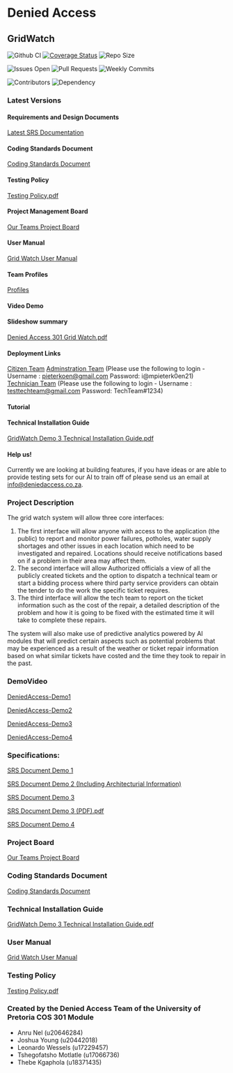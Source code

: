 # Denied Access
## GridWatch

![Github CI](https://github.com/COS301-SE-2022/Grid-Watch/actions/workflows/ci.yml/badge.svg)
[![Coverage Status](https://coveralls.io/repos/github/COS301-SE-2022/Grid-Watch/badge.svg?branch=develop)](https://coveralls.io/github/COS301-SE-2022/Grid-Watch?branch=develop)
![Repo Size](https://img.shields.io/github/repo-size/COS301-SE-2022/Grid-Watch)

![Issues Open](https://img.shields.io/github/issues/COS301-SE-2022/Grid-Watch)
![Pull Requests](https://img.shields.io/github/issues-pr/COS301-SE-2022/Grid-Watch)
![Weekly Commits](https://img.shields.io/github/commit-activity/w/COS301-SE-2022/Grid-Watch)

![Contributors](https://img.shields.io/github/contributors/COS301-SE-2022/Grid-Watch)
![Dependency](https://img.shields.io/librariesio/github/COS301-SE-2022/Grid-Watch)

### Latest Versions  
#### Requirements and Design Documents  
[Latest SRS Documentation](https://github.com/COS301-SE-2022/Grid-Watch/wiki/SRS-Documentation-(Demo-4))  

#### Coding Standards Document  
[Coding Standards Document](https://docs.google.com/document/d/14ZgiOOHuGVIBg7ipPNieu8GqoA4tWqco2OpbXeJmOH0/edit?usp=sharing)  

#### Testing Policy  
[Testing Policy.pdf](https://github.com/COS301-SE-2022/Grid-Watch/files/9682832/Testing.Policy.pdf)

#### Project Management Board  
[Our Teams Project Board](https://github.com/COS301-SE-2022/Grid-Watch/projects)  
  
#### User Manual
[Grid Watch User Manual](https://drive.google.com/file/d/1Uv2K0BQI1hVqUTOibVpMgImo-9ssm-Sp/view?usp=sharing)  

#### Team Profiles  
[Profiles](https://github.com/COS301-SE-2022/Grid-Watch/wiki/Team-Members)

#### Video Demo

#### Slideshow summary
[Denied Access 301 Grid Watch.pdf](https://github.com/COS301-SE-2022/Grid-Watch/files/9847455/Denied.Access.301.Grid.Watch.pdf)

#### Deployment Links

[Citizen Team](https://grid-watch-public-2.azurewebsites.net)
[Adminstration Team](https://grid-watch-admin-2.azurewebsites.net) (Please use the following to login - Username : pieterkoen@gmail.com Password: i@mpieterk0en21)  
[Technician Team](https://grid-watch-tech-team-2.azurewebsites.net) (Please use the following to login - Username : testtechteam@gmail.com Password: TechTeam#1234)

#### Tutorial

#### Technical Installation Guide
[GridWatch Demo 3 Technical Installation Guide.pdf](https://github.com/COS301-SE-2022/Grid-Watch/files/9213024/GridWatch.Demo.3.Technical.Installation.Guide.pdf)  

#### Help us!

Currently we are looking at building features, if you have ideas or are able to provide testing sets for our AI to train off of please send us an email at info@deniedaccess.co.za.
 
### Project Description
The grid watch system will allow three core interfaces:

1. The first interface will allow anyone with access to the application (the public) to report and monitor power failures, potholes, water supply shortages and other issues in each location which need to be investigated and repaired. Locations should receive notifications based on if a problem in their area may affect them. 
2. The second interface will allow Authorized officials a view of all the publicly created tickets and the option to dispatch a technical team or start a bidding process where third party service providers can obtain the tender to do the work the specific ticket requires. 
3. The third interface will allow the tech team to report on the ticket information such as the cost of the repair, a detailed description of the problem and how it is going to be fixed with the estimated time it will take to complete these repairs. 

The system will also make use of predictive analytics powered by AI modules that will predict certain aspects such as potential problems that may be experienced as a result of the weather or ticket repair information based on what similar tickets have costed and the time they took to repair in the past.

### DemoVideo
[DeniedAccess-Demo1](https://www.youtube.com/watch?v=AoG4Tkd5LDA)

[DeniedAccess-Demo2](https://youtu.be/uwl3Oaru-QY)

[DeniedAccess-Demo3](https://youtu.be/zts5gdFLwAU)

[DeniedAccess-Demo4](https://youtu.be/PgAlow2Jbnc)


### Specifications:
[SRS Document Demo 1](https://github.com/COS301-SE-2022/Grid-Watch/wiki/SRS-Documentation)  

[SRS Document Demo 2 (Including Architecturial Information)](https://github.com/COS301-SE-2022/Grid-Watch/wiki/SRS-Documentation-(Demo-2))

[SRS Document Demo 3](https://github.com/COS301-SE-2022/Grid-Watch/wiki/SRS-Documentation-(Demo-3))

[SRS Document Demo 3 (PDF).pdf](https://github.com/COS301-SE-2022/Grid-Watch/files/9212810/SRS.Requirements.Demo.3.pdf)

[SRS Document Demo 4](https://github.com/COS301-SE-2022/Grid-Watch/wiki/SRS-Documentation-(Demo-4))


### Project Board
[Our Teams Project Board](https://github.com/COS301-SE-2022/Grid-Watch/projects)

### Coding Standards Document

[Coding Standards Document](https://docs.google.com/document/d/14ZgiOOHuGVIBg7ipPNieu8GqoA4tWqco2OpbXeJmOH0/edit?usp=sharing)

### Technical Installation Guide

[GridWatch Demo 3 Technical Installation Guide.pdf](https://github.com/COS301-SE-2022/Grid-Watch/files/9213024/GridWatch.Demo.3.Technical.Installation.Guide.pdf)


### User Manual
[Grid Watch User Manual](https://drive.google.com/file/d/1Uv2K0BQI1hVqUTOibVpMgImo-9ssm-Sp/view?usp=sharing)

### Testing Policy
[Testing Policy.pdf](https://github.com/COS301-SE-2022/Grid-Watch/files/9682832/Testing.Policy.pdf)


### Created by the Denied Access Team of the University of Pretoria COS 301 Module
* Anru Nel (u20646284)
* Joshua Young (u20442018)
* Leonardo Wessels (u17229457)
* Tshegofatsho Motlatle (u17066736)
* Thebe Kgaphola (u18371435)

